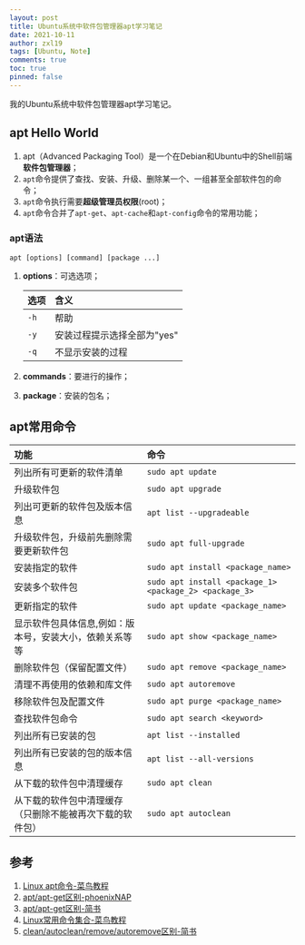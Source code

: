 ```yaml
---
layout: post
title: Ubuntu系统中软件包管理器apt学习笔记
date: 2021-10-11
author: zxl19
tags: [Ubuntu, Note]
comments: true
toc: true
pinned: false
---
```


我的Ubuntu系统中软件包管理器apt学习笔记。

<!-- more -->

## apt Hello World

1. apt（Advanced Packaging Tool）是一个在Debian和Ubuntu中的Shell前端**软件包管理器**；
2. `apt`命令提供了查找、安装、升级、删除某一个、一组甚至全部软件包的命令；
3. `apt`命令执行需要**超级管理员权限**(root)；
4. `apt`命令合并了`apt-get`、`apt-cache`和`apt-config`命令的常用功能；

### apt语法

```shell
apt [options] [command] [package ...]
```

1. **options**：可选选项；

    | 选项 | 含义 |
    | :---- | :---- |
    | `-h` | 帮助 |
    | `-y` | 安装过程提示选择全部为"yes" |
    | `-q` | 不显示安装的过程 |

2. **commands**：要进行的操作；
3. **package**：安装的包名；

## apt常用命令

| 功能 | 命令 |
| :---- | :---- |
| 列出所有可更新的软件清单 | `sudo apt update` |
| 升级软件包 | `sudo apt upgrade` |
| 列出可更新的软件包及版本信息 | `apt list --upgradeable` |
| 升级软件包，升级前先删除需要更新软件包 | `sudo apt full-upgrade` |
| 安装指定的软件 | `sudo apt install <package_name>` |
| 安装多个软件包 | `sudo apt install <package_1> <package_2> <package_3>` |
| 更新指定的软件 | `sudo apt update <package_name>` |
| 显示软件包具体信息,例如：版本号，安装大小，依赖关系等等 | `sudo apt show <package_name>` |
| 删除软件包（保留配置文件） | `sudo apt remove <package_name>` |
| 清理不再使用的依赖和库文件 | `sudo apt autoremove` |
| 移除软件包及配置文件 | `sudo apt purge <package_name>` |
| 查找软件包命令 | `sudo apt search <keyword>` |
| 列出所有已安装的包 | `apt list --installed` |
| 列出所有已安装的包的版本信息 | `apt list --all-versions` |
| 从下载的软件包中清理缓存 | `sudo apt clean` |
| 从下载的软件包中清理缓存（只删除不能被再次下载的软件包） | `sudo apt autoclean` |

## 参考

1. [Linux apt命令-菜鸟教程](https://www.runoob.com/linux/linux-comm-apt.html)
2. [apt/apt-get区别-phoenixNAP](https://phoenixnap.com/kb/apt-vs-apt-get)
3. [apt/apt-get区别-简书](https://www.jianshu.com/p/c58de6f018fa)
4. [Linux常用命令集合-菜鸟教程](https://www.runoob.com/w3cnote/linux-common-command.html)
5. [clean/autoclean/remove/autoremove区别-简书](https://www.jianshu.com/p/acb74889bd39)
